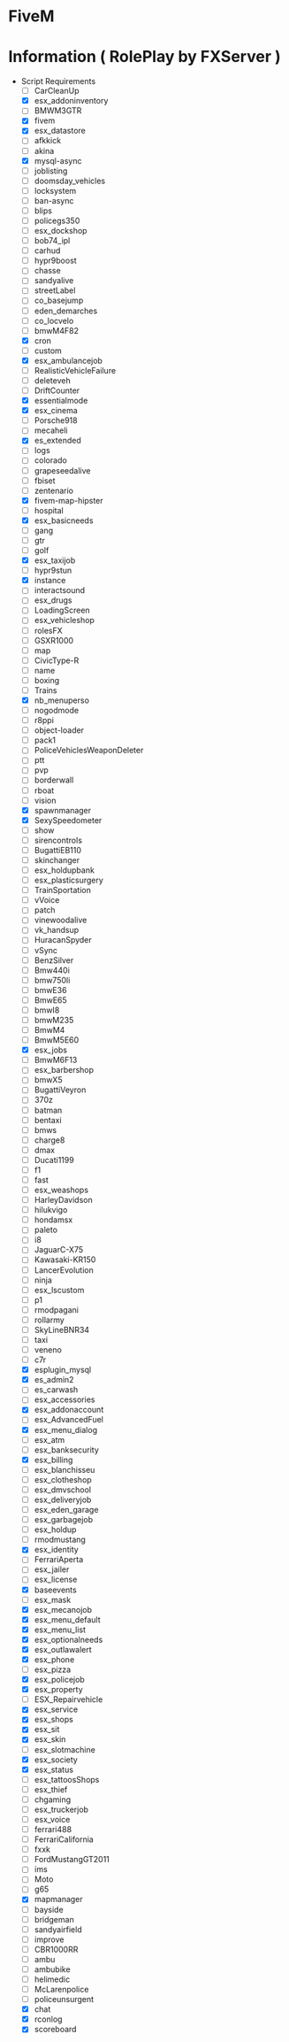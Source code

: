 ﻿# FiveM

# Information ( RolePlay by FXServer )
- Script Requirements
  - [ ] CarCleanUp
  - [x] esx_addoninventory
  - [ ] BMWM3GTR
  - [x] fivem
  - [x] esx_datastore
  - [ ] afkkick
  - [ ] akina
  - [x] mysql-async
  - [ ] joblisting
  - [ ] doomsday_vehicles
  - [ ] locksystem
  - [ ] ban-async
  - [ ] blips
  - [ ] policegs350
  - [ ] esx_dockshop
  - [ ] bob74_ipl
  - [ ] carhud
  - [ ] hypr9boost
  - [ ] chasse
  - [ ] sandyalive
  - [ ] streetLabel
  - [ ] co_basejump
  - [ ] eden_demarches
  - [ ] co_locvelo
  - [ ] bmwM4F82
  - [x] cron
  - [ ] custom
  - [x] esx_ambulancejob
  - [ ] RealisticVehicleFailure
  - [ ] deleteveh
  - [ ] DriftCounter
  - [x] essentialmode
  - [x] esx_cinema
  - [ ] Porsche918
  - [ ] mecaheli
  - [x] es_extended
  - [ ] logs
  - [ ] colorado
  - [ ] grapeseedalive
  - [ ] fbiset
  - [ ] zentenario
  - [x] fivem-map-hipster
  - [ ] hospital
  - [x] esx_basicneeds
  - [ ] gang
  - [ ] gtr
  - [ ] golf
  - [x] esx_taxijob
  - [ ] hypr9stun
  - [x] instance
  - [ ] interactsound
  - [ ] esx_drugs
  - [ ] LoadingScreen
  - [ ] esx_vehicleshop
  - [ ] rolesFX
  - [ ] GSXR1000
  - [ ] map
  - [ ] CivicType-R
  - [ ] name
  - [ ] boxing
  - [ ] Trains
  - [x] nb_menuperso
  - [ ] nogodmode
  - [ ] r8ppi
  - [ ] object-loader
  - [ ] pack1
  - [ ] PoliceVehiclesWeaponDeleter
  - [ ] ptt
  - [ ] pvp
  - [ ] borderwall
  - [ ] rboat
  - [ ] vision
  - [x] spawnmanager
  - [x] SexySpeedometer
  - [ ] show
  - [ ] sirencontrols
  - [ ] BugattiEB110
  - [ ] skinchanger
  - [ ] esx_holdupbank
  - [ ] esx_plasticsurgery
  - [ ] TrainSportation
  - [ ] vVoice
  - [ ] patch
  - [ ] vinewoodalive
  - [ ] vk_handsup
  - [ ] HuracanSpyder
  - [ ] vSync
  - [ ] BenzSilver
  - [ ] Bmw440i
  - [ ] bmw750li
  - [ ] bmwE36
  - [ ] BmwE65
  - [ ] bmwI8
  - [ ] bmwM235
  - [ ] BmwM4
  - [ ] BmwM5E60
  - [x] esx_jobs
  - [ ] BmwM6F13
  - [ ] esx_barbershop
  - [ ] bmwX5
  - [ ] BugattiVeyron
  - [ ] 370z
  - [ ] batman
  - [ ] bentaxi
  - [ ] bmws
  - [ ] charge8
  - [ ] dmax
  - [ ] Ducati1199
  - [ ] f1
  - [ ] fast
  - [ ] esx_weashops
  - [ ] HarleyDavidson
  - [ ] hilukvigo
  - [ ] hondamsx
  - [ ] paleto
  - [ ] i8
  - [ ] JaguarC-X75
  - [ ] Kawasaki-KR150
  - [ ] LancerEvolution
  - [ ] ninja
  - [ ] esx_lscustom
  - [ ] p1
  - [ ] rmodpagani
  - [ ] rollarmy
  - [ ] SkyLineBNR34
  - [ ] taxi
  - [ ] veneno
  - [ ] c7r
  - [x] esplugin_mysql
  - [x] es_admin2
  - [ ] es_carwash
  - [ ] esx_accessories
  - [x] esx_addonaccount
  - [ ] esx_AdvancedFuel
  - [x] esx_menu_dialog
  - [ ] esx_atm
  - [ ] esx_banksecurity
  - [x] esx_billing
  - [ ] esx_blanchisseu
  - [ ] esx_clotheshop
  - [ ] esx_dmvschool
  - [ ] esx_deliveryjob
  - [ ] esx_eden_garage
  - [ ] esx_garbagejob
  - [ ] esx_holdup
  - [ ] rmodmustang
  - [x] esx_identity
  - [ ] FerrariAperta
  - [ ] esx_jailer
  - [ ] esx_license
  - [x] baseevents
  - [ ] esx_mask
  - [x] esx_mecanojob
  - [x] esx_menu_default
  - [x] esx_menu_list
  - [x] esx_optionalneeds
  - [x] esx_outlawalert
  - [x] esx_phone
  - [ ] esx_pizza
  - [x] esx_policejob
  - [x] esx_property
  - [ ] ESX_Repairvehicle
  - [x] esx_service
  - [x] esx_shops
  - [x] esx_sit
  - [x] esx_skin
  - [ ] esx_slotmachine
  - [x] esx_society
  - [x] esx_status
  - [ ] esx_tattoosShops
  - [ ] esx_thief
  - [ ] chgaming
  - [ ] esx_truckerjob
  - [ ] esx_voice
  - [ ] ferrari488
  - [ ] FerrariCalifornia
  - [ ] fxxk
  - [ ] FordMustangGT2011
  - [ ] ims
  - [ ] Moto
  - [ ] g65
  - [x] mapmanager
  - [ ] bayside
  - [ ] bridgeman
  - [ ] sandyairfield
  - [ ] improve
  - [ ] CBR1000RR
  - [ ] ambu
  - [ ] ambubike
  - [ ] helimedic
  - [ ] McLarenpolice
  - [ ] policeunsurgent
  - [x] chat
  - [x] rconlog
  - [x] scoreboard